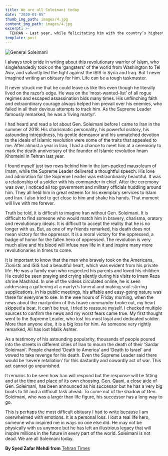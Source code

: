 ```yaml
---
title: We are all Soleimani today
date: "2020-01-05"
thumb_img_path: images/4.jpg
content_img_path: images/4.jpg
excerpt: >-
  TEHRAN - Last year, while felicitating him with the country’s highest honor, the Supreme Leader Sayed Ali Khamenei wished martyrdom for his brave soldier, Gen. Qassem Soleimani, the head of Iran’s elite Quds Force. On the blessed night of Friday, the wish came true and the ‘living martyr’ bade us adieu.
template: post
---
```


![General Soleimani](/images/about.jpg)

I always took pride in writing about this revolutionary warrior of Islam, who singlehandedly took on the ‘gangsters’ of the world from Washington to Tel Aviv, and valiantly led the fight against the ISIS in Syria and Iraq. But I never imagined writing an obituary for him. Life can be a tough taskmaster.

It never struck me that he could leave us like this even though he literally lived on the razor’s edge. He was on the ‘most-wanted-list’ of all rogue regimes and escaped assassination bids many times. His unflinching faith and extraordinary courage always helped him prevail over his enemies, who failed in all their devious attempts to track him. As the Supreme Leader famously remarked, he was a ‘living martyr’.

I had heard and read a lot about Gen. Soleimani before I came to Iran in the summer of 2018. His charismatic personality, his powerful oratory, his astounding intrepidness, his gentle demeanor and his unmatched devotion to the ideals of Islamic revolution were some of the traits that appealed to me. After almost a year in Iran, I had a chance to meet him at a ceremony to mark the death anniversary of the founder of Islamic revolution Imam Khomeini in Tehran last year.

I found myself just two rows behind him in the jam-packed mausoleum of Imam, while the Supreme Leader delivered a thoughtful speech. His love and admiration for the Supreme Leader was extraordinarily beautiful. It was a relationship of a soldier with his commander in chief. After the ceremony was over, I noticed all top government and military officials huddling around him. They all held him in great esteem for his exemplary services to Islam and Iran. I also tried to get close to him and shake his hands. That moment will live with me forever.

Truth be told, it is difficult to imagine Iran without Gen. Soleimani. It is difficult to find someone who would match him in bravery, charisma, oratory and revolutionary ideals. It is difficult to accept the reality that he is no longer with us. But, as one of my friends remarked, his death does not mean victory for the oppressor. It is a moral victory for the oppressed, a badge of honor for the fallen hero of oppressed. The revolution is very much alive and his blood will infuse new life in it and inspire many more revolutionaries in times to come.

It is important to know that the man who bravely took on the Americans, Zionists and ISIS had a beautiful heart, which was evident from his private life. He was a family man who respected his parents and loved his children. He could be seen praying and crying silently during his visits to Imam Reza shrine Mashhad. In one of the videos circulated online, he is seen addressing a gathering at a martyr’s funeral and making soul-stirring supplications. In his public meetings, his affable and easy-going nature was there for everyone to see.
In the wee hours of Friday morning, when the news about the martyrdom of this brave commander broke out, my heart skipped a beat. It can’t be true, I tried to reassure myself. I checked multiple sources to confirm the news and my worst fears came true. My first thought went to the Supreme Leader, who lost his most loyal and dedicated soldier. More than anyone else, it is a big loss for him. As someone very rightly remarked, Ali has lost Malik Ashter.

As a testimony of his astounding popularity, thousands of people poured into the streets in different cities of Iran to mourn the death of their ‘Sardar Soleimani’. People chanted ‘Death to America’ and ‘Death to Israel’ and vowed to take revenge for his death. Even the Supreme Leader said there would be ‘severe retaliation’ for this dastardly and cowardly act of war. This act cannot go unpunished.

It remains to be seen how Iran will respond but the response will be fitting and at the time and place of its own choosing. Gen. Qaani, a close aide of Gen. Soleimani, has been announced as his successor but he has a very big boots to fill and a difficult task ahead. To come out of the shadow of Gen. Soleimani, who was a larger than life figure, his successor has a long way to go.

This is perhaps the most difficult obituary I had to write because I am overwhelmed with emotions. It is a personal loss. I lost a real life hero, someone who inspired me in ways no one else did. He may not be physically with us anymore but he has left an illustrious legacy that will inspire millions in the future in every part of the world. Soleimani is not dead. We are all Soleimani today.

**By Syed Zafar Mehdi from** [Tehran Times](https://www.tehrantimes.com/news/443730/We-are-all-Soleimani-today)
